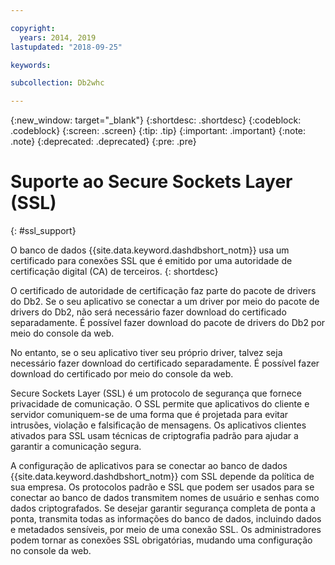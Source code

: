 ```yaml
---

copyright:
  years: 2014, 2019
lastupdated: "2018-09-25"

keywords:

subcollection: Db2whc

---
```


<!-- Attribute definitions --> 
{:new_window: target="_blank"}
{:shortdesc: .shortdesc}
{:codeblock: .codeblock}
{:screen: .screen}
{:tip: .tip}
{:important: .important}
{:note: .note}
{:deprecated: .deprecated}
{:pre: .pre}

# Suporte ao Secure Sockets Layer (SSL)
{: #ssl_support}

O banco de dados {{site.data.keyword.dashdbshort_notm}} usa um certificado para conexões SSL que é emitido por uma autoridade de certificação digital (CA) de terceiros. 
{: shortdesc}

O certificado de autoridade de certificação faz parte do pacote de drivers do Db2. Se o seu aplicativo se conectar a um driver por meio do pacote de drivers do Db2, não será necessário fazer download do certificado separadamente. É possível fazer download do pacote de drivers do Db2 por meio do console da web.

No entanto, se o seu aplicativo tiver seu próprio driver, talvez seja necessário fazer download do certificado separadamente. É possível fazer download do certificado por meio do console da web.

Secure Sockets Layer (SSL) é um protocolo de segurança que fornece privacidade de comunicação. O SSL permite que aplicativos do cliente e servidor comuniquem-se de uma forma que é projetada para evitar intrusões, violação e falsificação de mensagens. Os aplicativos clientes ativados para SSL usam técnicas de criptografia padrão para ajudar a garantir a comunicação segura.

A configuração de aplicativos para se conectar ao banco de dados {{site.data.keyword.dashdbshort_notm}} com SSL depende da política de sua empresa. Os protocolos padrão e SSL que podem ser usados para se conectar ao banco de dados transmitem nomes de usuário e senhas como dados criptografados. Se desejar garantir segurança completa de ponta a ponta, transmita todas as informações do banco de dados, incluindo dados e metadados sensíveis, por meio de uma conexão SSL. Os administradores podem tornar as conexões SSL obrigatórias, mudando uma configuração no console da web.


